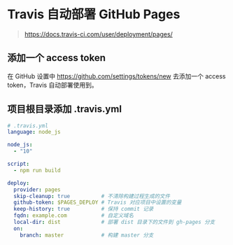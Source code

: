# Travis 自动部署 GitHub Pages

> <https://docs.travis-ci.com/user/deployment/pages/>

## 添加一个 access token

在 GitHub 设置中 <https://github.com/settings/tokens/new> 去添加一个 access token，Travis 自动部署使用到。

## 项目根目录添加 .travis.yml

```yaml
# .travis.yml
language: node_js

node_js:
  - "10"

script:
  - npm run build

deploy:
  provider: pages
  skip-cleanup: true          # 不清除构建过程生成的文件
  github-token: $PAGES_DEPLOY # Travis 对应项目中设置的变量
  keep-history: true          # 保持 commit 记录
  fqdn: example.com           # 自定义域名
  local-dir: dist             # 部署 dist 目录下的文件到 gh-pages 分支
  on:
    branch: master            # 构建 master 分支
```
